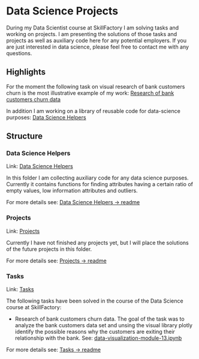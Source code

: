 # Data Science Projects
During my Data Scientist course at SkillFactory I am solving tasks and working on projects. I am presenting the solutions of those tasks and projects as well as auxiliary code here for any potential employers. 
If you are just interested in data science, please feel free to contact me with any questions.
## Highlights
For the moment the following task on visual research of bank customers churn is the most illustrative example of my work:
[Research of bank customers churn data](https://github.com/helios12/DataScienceProjects/blob/main/tasks/data-visualization-module-13.ipynb)

In addition I am working on a library of reusable code for data-science purposes:
[Data Science Helpers](https://github.com/helios12/DataScienceProjects/tree/main/DataScienceHelpers)
## Structure
### Data Science Helpers
Link: [Data Science Helpers](https://github.com/helios12/DataScienceProjects/tree/main/DataScienceHelpers)

In this folder I am collecting auxiliary code for any data science purposes. Currently it contains functions for finding attributes having a certain ratio of empty values, low information attributes and outliers. 

For more details see: 
[Data Science Helpers -> readme](https://github.com/helios12/DataScienceProjects/blob/main/DataScienceHelpers/readme.md)
### Projects
Link: [Projects](https://github.com/helios12/DataScienceProjects/tree/main/projects)

Currently I have not finished any projects yet, but I will place the solutions of the future projects in this folder.

For more details see: [Projects -> readme](https://github.com/helios12/DataScienceProjects/blob/main/projects/readme.md)
### Tasks
Link: [Tasks](https://github.com/helios12/DataScienceProjects/tree/main/tasks)

The following tasks have been solved in the course of the Data Science course at SkillFactory:

* Research of bank customers churn data. The goal of the task was to analyze the bank customers data set and unsing the visual library plotly identify the possible reasons why the customers are exiting their relationship with the bank. See: [data-visualization-module-13.ipynb](https://github.com/helios12/DataScienceProjects/blob/main/tasks/data-visualization-module-13.ipynb)

For more details see: [Tasks -> readme](https://github.com/helios12/DataScienceProjects/blob/main/tasks/readme.md)